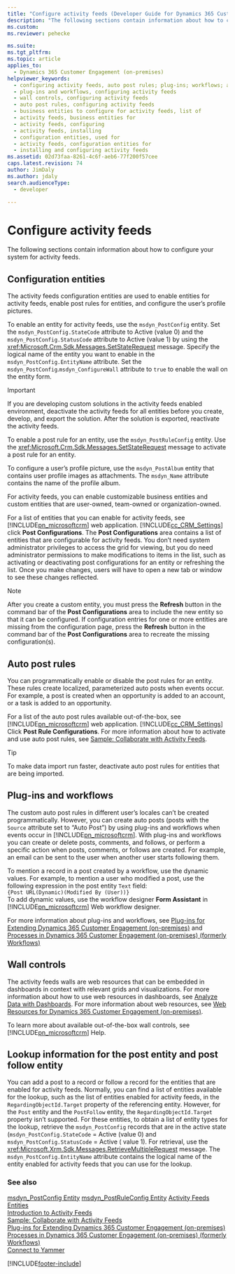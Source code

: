 ```yaml
---
title: "Configure activity feeds (Developer Guide for Dynamics 365 Customer Engagement (on-premises)) | MicrosoftDocs"
description: "The following sections contain information about how to configure your system for activity feeds."
ms.custom: 
ms.reviewer: pehecke

ms.suite: 
ms.tgt_pltfrm: 
ms.topic: article
applies_to: 
  - Dynamics 365 Customer Engagement (on-premises)
helpviewer_keywords: 
  - configuring activity feeds, auto post rules; plug-ins; workflows; and wall controls
  - plug-ins and workflows, configuring activity feeds
  - wall controls, configuring activity feeds
  - auto post rules, configuring activity feeds
  - business entities to configure for activity feeds, list of
  - activity feeds, business entities for
  - activity feeds, configuring
  - activity feeds, installing
  - configuration entities, used for
  - activity feeds, configuration entities for
  - installing and configuring activity feeds
ms.assetid: 02d73faa-8261-4c6f-aeb6-77f200f57cee
caps.latest.revision: 74
author: JimDaly
ms.author: jdaly
search.audienceType: 
  - developer

---
```

# Configure activity feeds

The following sections contain information about how to configure your system for activity feeds.  
  
<a name="ConfigurationEntities"></a>   
## Configuration entities  
 The activity feeds configuration entities are used to enable entities for activity feeds, enable post rules for entities, and configure the user’s profile pictures.  
  
 To enable an entity for activity feeds, use the `msdyn_PostConfig` entity. Set the `msdyn_PostConfig.StateCode` attribute to Active (value 0) and the `msdyn_PostConfig.StatusCode` attribute to Active (value 1) by using the <xref:Microsoft.Crm.Sdk.Messages.SetStateRequest> message. Specify the logical name of the entity you want to enable in the `msdyn_PostConfig.EntityName` attribute. Set the `msdyn_PostConfig`.`msdyn_ConfigureWall` attribute to `true` to enable the wall on the entity form.  
  
> [!IMPORTANT]
>  If you are developing custom solutions in the activity feeds enabled environment, deactivate the activity feeds for all entities before you create, develop, and export the solution. After the solution is exported, reactivate the activity feeds.  
  
 To enable a post rule for an entity, use the `msdyn_PostRuleConfig` entity. Use the <xref:Microsoft.Crm.Sdk.Messages.SetStateRequest> message to activate a post rule for an entity.  
  
 To configure a user’s profile picture, use the `msdyn_PostAlbum` entity that contains user profile images as attachments. The `msdyn_Name` attribute contains the name of the profile album.  
  
 For activity feeds, you can enable customizable business entities and custom entities that are user-owned, team-owned or organization-owned.  
  
 For a list of entities that you can enable for activity feeds, see [!INCLUDE[pn_microsoftcrm](../includes/pn-microsoftcrm.md)] web application. [!INCLUDE[cc_CRM_Settings](../includes/cc-crm-settings.md)] click **Post Configurations**. The **Post Configurations** area contains a list of entities that are configurable for activity feeds. You don’t need system administrator privileges to access the grid for viewing, but you do need administrator permissions to make modifications to items in the list, such as activating or deactivating post configurations for an entity or refreshing the list. Once you make changes, users will have to open a new tab or window to see these changes reflected.
  
> [!NOTE]
> After you create a custom entity, you must press the **Refresh** button in the command bar of the **Post Configurations** area to include the new entity so that it can be configured. If configuration entries for one or more entities are missing from the configuration page, press the **Refresh** button in the command bar of the **Post Configurations** area to recreate the missing configuration(s).
  
<a name="AutoPostRules"></a>   
## Auto post rules  
 You can programmatically enable or disable the post rules for an entity. These rules create localized, parameterized auto posts when events occur. For example, a post is created when an opportunity is added to an account, or a task is added to an opportunity.  
  
 For a list of the auto post rules available out-of-the-box, see [!INCLUDE[pn_microsoftcrm](../includes/pn-microsoftcrm.md)] web application. [!INCLUDE[cc_CRM_Settings](../includes/cc-crm-settings.md)] Click **Post Rule Configurations**. For more information about how to activate and use auto post rules, see [Sample: Collaborate with Activity Feeds](sample-collaborate-with-activity-feeds.md).  
  
> [!TIP]
>  To make data import run faster, deactivate auto post rules for entities that are being imported.  
  
<a name="PluginsAndWorkflows"></a>   
## Plug-ins and workflows  
 The custom auto post rules in different user’s locales can’t be created programmatically. However, you can create auto posts (posts with the `Source` attribute set to “Auto Post”) by using plug-ins and workflows when events occur in [!INCLUDE[pn_microsoftcrm](../includes/pn-microsoftcrm.md)]. With plug-ins and workflows you can create or delete posts, comments, and follows, or perform a specific action when posts, comments, or follows are created. For example, an email can be sent to the user when another user starts following them.  
  
 To mention a record in a post created by a workflow, use the dynamic values. For example, to mention a user who modified a post, use the following expression in the post entity `Text` field:   
`{Post URL(Dynamic)(Modified By (User))}`  
To add dynamic values, use the workflow designer **Form Assistant** in [!INCLUDE[pn_microsoftcrm](../includes/pn-microsoftcrm.md)] Web workflow designer.  
  
 For more information about plug-ins and workflows, see [Plug-ins for Extending Dynamics 365 Customer Engagement (on-premises)](write-plugin-extend-business-processes.md) and [Processes in Dynamics 365 Customer Engagement (on-premises) (formerly Workflows)](automate-business-processes-customer-engagement.md)  
  
<a name="WallControls"></a>   
## Wall controls  
 The activity feeds walls are web resources that can be embedded in dashboards in context with relevant grids and visualizations. For more information about how to use web resources in dashboards, see [Analyze Data with Dashboards](customize-dev/analyze-data-with-dashboards.md). For more information about web resources, see [Web Resources for Dynamics 365 Customer Engagement (on-premises)](web-resources.md).  
  
 To learn more about available out-of-the-box wall controls, see [!INCLUDE[pn_microsoftcrm](../includes/pn-microsoftcrm.md)] Help.  
  
<a name="Exception"></a>   
## Lookup information for the post entity and post follow entity  
 You can add a post to a record or follow a record for the entities that are enabled for activity feeds.  Normally, you can find a list of entities available for the lookup, such as the list of entities enabled for activity feeds, in the `RegardingObjectId.Target` property of the referencing entity. However, for the `Post` entity and the `PostFollow` entity, the `RegardingObjectId.Target` property isn’t supported. For these entities, to obtain a list of entity types for the lookup, retrieve the `msdyn_PostConfig` records that are in the active state (`msdyn_PostConfig.StateCode` = Active (value 0) and `msdyn_PostConfig.StatusCode` = Active ( value 1). For retrieval, use the <xref:Microsoft.Xrm.Sdk.Messages.RetrieveMultipleRequest> message. The `msdyn_PostConfig.EntityName` attribute contains the logical name of the entity enabled for activity feeds that you can use for the lookup.  
  
### See also  
 [msdyn_PostConfig Entity](entities/msdyn_postconfig.md)
 [msdyn_PostRuleConfig Entity](entities/msdyn_postruleconfig.md) 
 [Activity Feeds Entities](activity-feeds-entities.md)   
 [Introduction to Activity Feeds](introduction-activity-feeds.md)   
 [Sample: Collaborate with Activity Feeds](sample-collaborate-with-activity-feeds.md)   
 [Plug-ins for Extending Dynamics 365 Customer Engagement (on-premises)](write-plugin-extend-business-processes.md)   
 [Processes in Dynamics 365 Customer Engagement (on-premises) (formerly Workflows)](automate-business-processes-customer-engagement.md)   
 [Connect to Yammer](connect-yammer.md)


[!INCLUDE[footer-include](../../../includes/footer-banner.md)]
